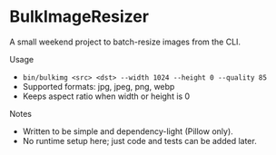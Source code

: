 # BulkImageResizer

A small weekend project to batch-resize images from the CLI.

Usage
- `bin/bulkimg <src> <dst> --width 1024 --height 0 --quality 85`
- Supported formats: jpg, jpeg, png, webp
- Keeps aspect ratio when width or height is 0

Notes
- Written to be simple and dependency-light (Pillow only).
- No runtime setup here; just code and tests can be added later.
